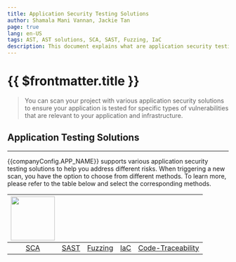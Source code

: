```yaml
---
title: Application Security Testing Solutions
author: Shamala Mani Vannan, Jackie Tan
page: true
lang: en-US
tags: AST, AST solutions, SCA, SAST, Fuzzing, IaC
description: This document explains what are application security testing solutions
---
```


<script setup>
import { companyConfig } from '../../../config/companyConfig.js'
</script>

<ClientOnly>

# {{ $frontmatter.title }}

> You can scan your project with various application security solutions to ensure your application is tested for specific types of vulnerabilities that are relevant to your application and infrastructure.

## Application Testing Solutions

<hr class="thick" />

{{companyConfig.APP_NAME}} supports various application security testing solutions to help you address different risks. When triggering a new scan, you have the option to choose from different methods. To learn more, please refer to the table below and select the corresponding methods.

<table>
    <thead>
        <th><img src="/images/Application-Security-Testing-Solution/SCA/SCA-logo.png" width=100 /></th>
        <th><img src=""/></th>
        <th><img src=""/></th>
        <th><img src=""/></th>
        <th><img src=""/></th>
    </thead>
    <tbody>
        <tr>
            <td style="text-align:center;"><a href="./SCA/">SCA</a></td>
            <td><a href="./SAST/">SAST</a></td>
            <td><a href="./Fuzzing/">Fuzzing</a></td>
            <td><a href="./IaC/">IaC</a></td>
            <td><a href="./Code-Traceability/">Code-Traceability</a></td>
        </tr>
    </tbody>
</table>

</ClientOnly>
